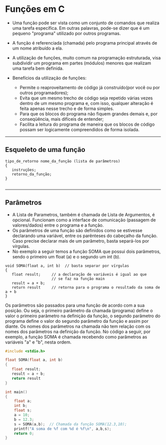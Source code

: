 # Funções em C

+ Uma função pode ser vista como um conjunto de comandos que realiza uma tarefa específica. Em outras palavras, pode-se dizer que é um pequeno "programa" utilizado por outros programas.

+ A função é referenciada (chamada) pelo programa principal através de um nome atribuído a ela.

+ A utilização de funções, muito comum na programação estruturada, visa subdividir um programa em partes (módulos) menores que realizam uma tarefa bem definida.
+ Benefícios da utilização de funções:
   + Permite o reaproveitamento de código já construído(por você ou por outros programadores);
   + Evita que um mesmo trecho de código seja repetido várias vezes dentro de um mesmo programa e, com isso, qualquer alteração é feita apenas nesse trecho e de forma simples.
   + Para que os blocos do programa não fiquem grandes demais e, por conseqüência, mais difíceis de entender;
   + Facilita a leitura do programa de maneira que os blocos de código possam ser logicamente compreendidos de forma isolada.
----
Esqueleto de uma função
----
```
tipo_de_retorno nome_da_função (lista de parâmetros)
{
   instruções;
   retorno_da_função;
}
 
```
----
Parâmetros
----
+ A Lista de Parametros, também é chamada de Lista de Argumentos, é opcional. Funcionam como a interface de comunicação (passagem de valores/dados) entre o programa e a função. 
+ Os parâmetros de uma função são definidos como se estivesse declarando uma variável, entre os parênteses do cabeçalho da função. Caso precise declarar mais de um parâmetro, basta separá-los por vírgulas. 
+ No exemplo a seguir temos a função SOMA que possui dois parâmetros, sendo o primeiro um float (a) e o segundo um int (b).

```
void SOMA(float a, int b)  // basta separar por vírgulas
{
   float result;     // a declaração de variáveis é igual ao que 
                     // se faz na função main 
   result = a + b;
   return result     // retorna para o programa o resultado da soma de a + b  
}
```
Os parâmetros são passados para uma função de acordo com a sua posição. Ou seja, o primeiro parâmetro da chamada (programa) define o valor o primeiro parâmetro na definição da função, o segundo parâmetro do programa define o valor do segundo parâmetro da função e assim por diante. Os nomes dos parâmetros na chamada não tem relação com os nomes dos parâmetros na definição da função.
No código a seguir, por exemplo, a função SOMA é chamada recebendo como parâmetros as variáveis "a" e "b", nesta ordem.

``` C runnable
#include <stdio.h>

float SOMA(float a, int b)  
{
   float result;     
   result = a + b;
   return result
}

int main()
{
    float a;
    int b;
    float s;
    a = 10;
    b = 12.3;
    s = SOMA(a,b);  // Chamada da função SOMA(12.3,10);
    printf("A soma de %f com %d é %f\n", a,b,s); 
    return 0;
}
```
